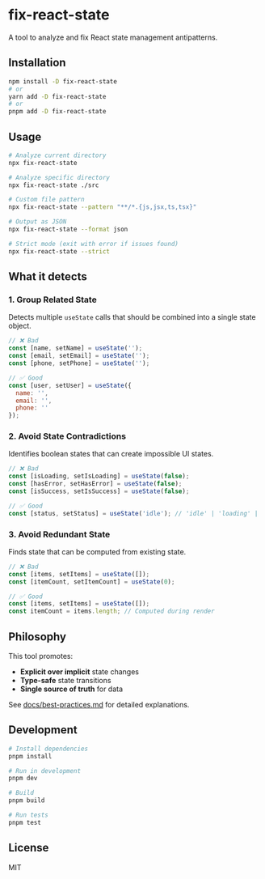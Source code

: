# fix-react-state

A tool to analyze and fix React state management antipatterns.

## Installation

```bash
npm install -D fix-react-state
# or
yarn add -D fix-react-state
# or
pnpm add -D fix-react-state
```

## Usage

```bash
# Analyze current directory
npx fix-react-state

# Analyze specific directory
npx fix-react-state ./src

# Custom file pattern
npx fix-react-state --pattern "**/*.{js,jsx,ts,tsx}"

# Output as JSON
npx fix-react-state --format json

# Strict mode (exit with error if issues found)
npx fix-react-state --strict
```

## What it detects

### 1. Group Related State
Detects multiple `useState` calls that should be combined into a single state object.

```javascript
// ❌ Bad
const [name, setName] = useState('');
const [email, setEmail] = useState('');
const [phone, setPhone] = useState('');

// ✅ Good
const [user, setUser] = useState({
  name: '',
  email: '',
  phone: ''
});
```

### 2. Avoid State Contradictions
Identifies boolean states that can create impossible UI states.

```javascript
// ❌ Bad
const [isLoading, setIsLoading] = useState(false);
const [hasError, setHasError] = useState(false);
const [isSuccess, setIsSuccess] = useState(false);

// ✅ Good
const [status, setStatus] = useState('idle'); // 'idle' | 'loading' | 'success' | 'error'
```

### 3. Avoid Redundant State
Finds state that can be computed from existing state.

```javascript
// ❌ Bad
const [items, setItems] = useState([]);
const [itemCount, setItemCount] = useState(0);

// ✅ Good
const [items, setItems] = useState([]);
const itemCount = items.length; // Computed during render
```

## Philosophy

This tool promotes:
- **Explicit over implicit** state changes
- **Type-safe** state transitions
- **Single source of truth** for data

See [docs/best-practices.md](docs/best-practices.md) for detailed explanations.

## Development

```bash
# Install dependencies
pnpm install

# Run in development
pnpm dev

# Build
pnpm build

# Run tests
pnpm test
```

## License

MIT
